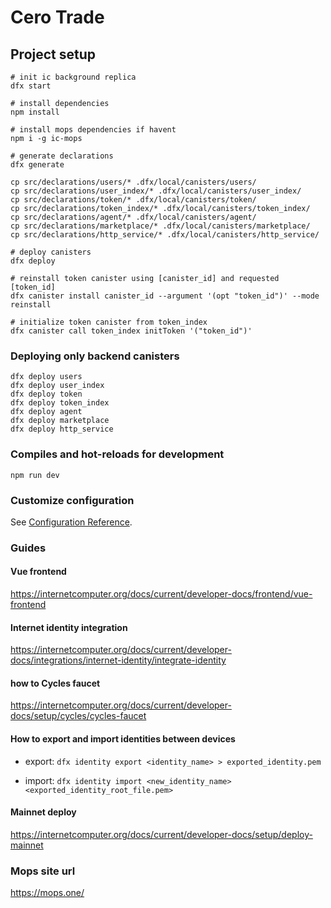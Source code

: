 # Cero Trade

## Project setup

```
# init ic background replica
dfx start

# install dependencies
npm install

# install mops dependencies if havent
npm i -g ic-mops

# generate declarations
dfx generate

cp src/declarations/users/* .dfx/local/canisters/users/
cp src/declarations/user_index/* .dfx/local/canisters/user_index/
cp src/declarations/token/* .dfx/local/canisters/token/
cp src/declarations/token_index/* .dfx/local/canisters/token_index/
cp src/declarations/agent/* .dfx/local/canisters/agent/
cp src/declarations/marketplace/* .dfx/local/canisters/marketplace/
cp src/declarations/http_service/* .dfx/local/canisters/http_service/

# deploy canisters
dfx deploy

# reinstall token canister using [canister_id] and requested [token_id]
dfx canister install canister_id --argument '(opt "token_id")' --mode reinstall

# initialize token canister from token_index
dfx canister call token_index initToken '("token_id")'
```

### Deploying only backend canisters

```
dfx deploy users
dfx deploy user_index
dfx deploy token
dfx deploy token_index
dfx deploy agent
dfx deploy marketplace
dfx deploy http_service
```

### Compiles and hot-reloads for development

```
npm run dev
```

### Customize configuration

See [Configuration Reference](https://vitejs.dev/config/).


### Guides

#### Vue frontend
https://internetcomputer.org/docs/current/developer-docs/frontend/vue-frontend

#### Internet identity integration
https://internetcomputer.org/docs/current/developer-docs/integrations/internet-identity/integrate-identity

#### how to Cycles faucet
https://internetcomputer.org/docs/current/developer-docs/setup/cycles/cycles-faucet

#### How to export and import identities between devices
* export: `dfx identity export <identity_name> > exported_identity.pem`

* import: `dfx identity import <new_identity_name> <exported_identity_root_file.pem>`

#### Mainnet deploy
https://internetcomputer.org/docs/current/developer-docs/setup/deploy-mainnet

### Mops site url
https://mops.one/
